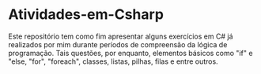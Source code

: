 # Atividades-em-Csharp
Este repositório tem como fim apresentar alguns exercícios em C# já realizados por mim durante períodos de compreensão da lógica de programação. Tais questões, por enquanto, elementos básicos como "if" e "else, "for", "foreach", classes, listas, pilhas, filas e entre outros.
